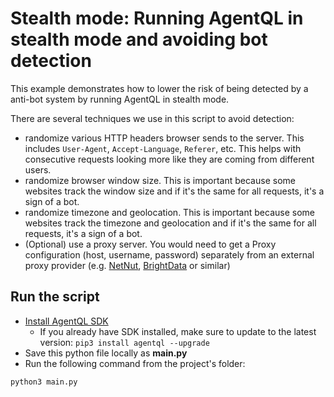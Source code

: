 # Stealth mode: Running AgentQL in stealth mode and avoiding bot detection

This example demonstrates how to lower the risk of being detected by a anti-bot system by running AgentQL in stealth mode.

There are several techniques we use in this script to avoid detection:

- randomize various HTTP headers browser sends to the server. This includes `User-Agent`, `Accept-Language`, `Referer`, etc. This helps with consecutive requests looking more like they are coming from different users.
- randomize browser window size. This is important because some websites track the window size and if it's the same for all requests, it's a sign of a bot.
- randomize timezone and geolocation. This is important because some websites track the timezone and geolocation and if it's the same for all requests, it's a sign of a bot.
- (Optional) use a proxy server. You would need to get a Proxy configuration (host, username, password) separately from an external proxy provider (e.g. [NetNut](https://netnut.io), [BrightData](https://brightdata.com/) or similar)

## Run the script

- [Install AgentQL SDK](https://docs.agentql.com/installation/sdk-installation)
  - If you already have SDK installed, make sure to update to the latest version: `pip3 install agentql --upgrade`
- Save this python file locally as **main.py**
- Run the following command from the project's folder:

```bash
python3 main.py
```
